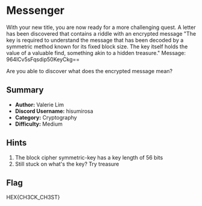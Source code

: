 # Messenger
With your new title, you are now ready for a more challenging quest. A letter has been discovered that contains a riddle with an encrypted message
"The key is required to understand the message that has been decoded by a symmetric method known for its fixed block size. The key itself holds the value of a valuable find, something akin to a hidden treasure."
Message: 964lCv5sFqsdip50KeyCkg==

Are you able to discover what does the encrypted message mean?

## Summary
 - **Author:** Valerie Lim
 - **Discord Username:** hisumirosa
 - **Category:** Cryptography
 - **Difficulty:** Medium

## Hints
 1)  The block cipher symmetric-key has a key length of 56 bits
 2)  Still stuck on what's the key? Try treasure

## Flag
HEX{CH3CK_CH3ST}

